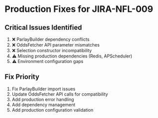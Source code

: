 # Production Fixes for JIRA-NFL-009

## Critical Issues Identified
1. ❌ ParlayBuilder dependency conflicts
2. ❌ OddsFetcher API parameter mismatches  
3. ❌ Selection constructor incompatibility
4. ⚠️ Missing production dependencies (Redis, APScheduler)
5. ⚠️ Environment configuration gaps

## Fix Priority
1. Fix ParlayBuilder import issues
2. Update OddsFetcher API calls for compatibility
3. Add production error handling
4. Add dependency management
5. Add production configuration validation
